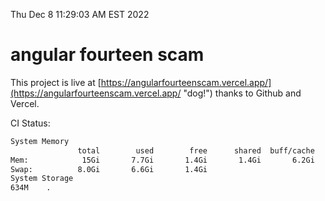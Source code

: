 Thu Dec  8 11:29:03 AM EST 2022

# angular fourteen scam


This project is live at [https://angularfourteenscam.vercel.app/](https://angularfourteenscam.vercel.app/ "dog!") thanks to Github and Vercel.

CI Status: 

```bash
System Memory
               total        used        free      shared  buff/cache   available
Mem:            15Gi       7.7Gi       1.4Gi       1.4Gi       6.2Gi       5.8Gi
Swap:          8.0Gi       6.6Gi       1.4Gi
System Storage
634M	.
```

